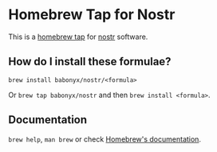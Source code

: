 # Homebrew Tap for Nostr

This is a [homebrew tap](https://docs.brew.sh/Taps) for [nostr](https://nostr.com/) software.

## How do I install these formulae?

`brew install babonyx/nostr/<formula>`

Or `brew tap babonyx/nostr` and then `brew install <formula>`.

## Documentation

`brew help`, `man brew` or check [Homebrew's documentation](https://docs.brew.sh).
